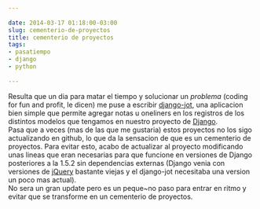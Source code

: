```yaml
---
  
date: 2014-03-17 01:18:00-03:00  
slug: cementerio-de-proyectos  
title: cementerio de proyectos  
tags:  
- pasatiempo  
- django  
- python  
  
---
```

  

Resulta que un dia para matar el tiempo y solucionar un *problema* (coding for fun and profit, le dicen) me puse a escribir [django-jot](https://github.com/lvm/django-jot), una aplicacion bien simple que permite agregar notas u oneliners en los registros de los distintos modelos que tengamos en nuestro proyecto de [Django](https://www.djangoproject.com/).  
Pasa que a veces (mas de las que me gustaria) estos proyectos no los sigo actualizando en github, lo que da la sensacion de que es un cementerio de proyectos. Para evitar esto, acabo de actualizar al proyecto modificando unas lineas que eran necesarias para que funcione en versiones de Django posteriores a la 1.5.2 sin dependencias externas (Django venia con versiones de [jQuery](http://jquery.com/) bastante viejas y el django-jot necesitaba una version un poco mas actual).   
No sera un gran update pero es un peque~no paso para entrar en ritmo y evitar que se transforme en un cementerio de proyectos.
